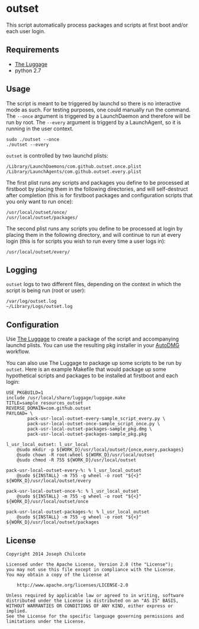 outset
======

This script automatically process packages and scripts at first boot and/or each user login.

Requirements
------------
+ [The Luggage](https://github.com/unixorn/luggage)   
+ python 2.7  

Usage
-----

The script is meant to be triggered by launchd so there is no interactive mode as such. For testing purposes, one could manually run the command. The `--once` argument is triggered by a LaunchDaemon and therefore will be run by root. The `--every` argument is triggerd by a LaunchAgent, so it is running in the user context.

	sudo ./outset --once
	./outset --every

`outset` is controlled by two launchd plists:

	/Library/LaunchDaemons/com.github.outset.once.plist
	/Library/LaunchAgents/com.github.outset.every.plist

The first plist runs any scripts and packages you define to be processed at firstboot by placing them in the following directories, and will self-destruct after completion (this is for firstboot packages and configuration scripts that you only want to run once):

	/usr/local/outset/once/
	/usr/local/outset/packages/

The second plist runs any scripts you define to be processed at login by placing them in the following directory, and will continue to run at every login (this is for scripts you wish to run every time a user logs in):

	/usr/local/outset/every/

Logging
-------
`outset` logs to two different files, depending on the context in which the script is being run (root or user):

	/var/log/outset.log
	~/Library/Logs/outset.log

Configuration
-------------
Use [The Luggage](https://github.com/unixorn/luggage) to create a package of the script and accompanying launchd plists. You can use the resulting pkg installer in your [AutoDMG](https://github.com/MagerValp/AutoDMG) workflow.

You can also use The Luggage to package up some scripts to be run by `outset`. Here is an example Makefile that would package up some hypothetical scripts and packages to be installed at firstboot and each login:

	USE_PKGBUILD=1
	include /usr/local/share/luggage/luggage.make
	TITLE=sample_resources_outset
	REVERSE_DOMAIN=com.github.outset
	PAYLOAD= \
			pack-usr-local-outset-every-sample_script_every.py \
			pack-usr-local-outset-once-sample_script_once.py \
			pack-usr-local-outset-packages-sample_pkg.dmg \
			pack-usr-local-outset-packages-sample_pkg.pkg

	l_usr_local_outset: l_usr_local
		@sudo mkdir -p ${WORK_D}/usr/local/outset/{once,every,packages}
		@sudo chown -R root:wheel ${WORK_D}/usr/local/outset
		@sudo chmod -R 755 ${WORK_D}/usr/local/outset

	pack-usr-local-outset-every-%: % l_usr_local_outset
		@sudo ${INSTALL} -m 755 -g wheel -o root "${<}" ${WORK_D}/usr/local/outset/every

	pack-usr-local-outset-once-%: % l_usr_local_outset
		@sudo ${INSTALL} -m 755 -g wheel -o root "${<}" ${WORK_D}/usr/local/outset/once

	pack-usr-local-outset-packages-%: % l_usr_local_outset
		@sudo ${INSTALL} -m 755 -g wheel -o root "${<}" ${WORK_D}/usr/local/outset/packages


License
-------

	Copyright 2014 Joseph Chilcote
	
	Licensed under the Apache License, Version 2.0 (the "License");
	you may not use this file except in compliance with the License.
	You may obtain a copy of the License at
	
		http://www.apache.org/licenses/LICENSE-2.0
	
	Unless required by applicable law or agreed to in writing, software
	distributed under the License is distributed on an "AS IS" BASIS,
	WITHOUT WARRANTIES OR CONDITIONS OF ANY KIND, either express or implied.
	See the License for the specific language governing permissions and
	limitations under the License.
